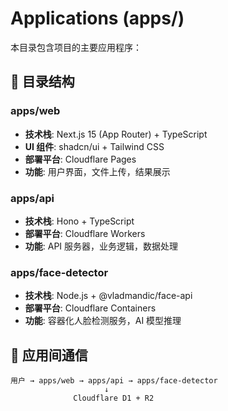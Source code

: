 # Applications (apps/)

本目录包含项目的主要应用程序：

## 📁 目录结构

### apps/web
- **技术栈**: Next.js 15 (App Router) + TypeScript
- **UI 组件**: shadcn/ui + Tailwind CSS
- **部署平台**: Cloudflare Pages
- **功能**: 用户界面，文件上传，结果展示

### apps/api  
- **技术栈**: Hono + TypeScript
- **部署平台**: Cloudflare Workers
- **功能**: API 服务器，业务逻辑，数据处理

### apps/face-detector
- **技术栈**: Node.js + @vladmandic/face-api
- **部署平台**: Cloudflare Containers
- **功能**: 容器化人脸检测服务，AI 模型推理

## 🔗 应用间通信

```
用户 → apps/web → apps/api → apps/face-detector
                     ↓
              Cloudflare D1 + R2
``` 